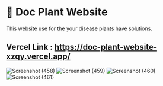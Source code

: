# 🌱 Doc Plant Website 

This website use for the your disease plants have solutions. 


## Vercel Link : https://doc-plant-website-xzqy.vercel.app/









![Screenshot (458)](https://github.com/user-attachments/assets/59efb1c8-9eb6-4e0d-8f6d-4b7eee2e7edd)
![Screenshot (459)](https://github.com/user-attachments/assets/4ae04cf9-42e3-43be-b07c-f4ba34176071)
![Screenshot (460)](https://github.com/user-attachments/assets/19b12713-56bf-4778-a818-700ea22df5cb)
![Screenshot (461)](https://github.com/user-attachments/assets/5c76f61d-507e-4e3d-9db0-fdaec5307fe2)

